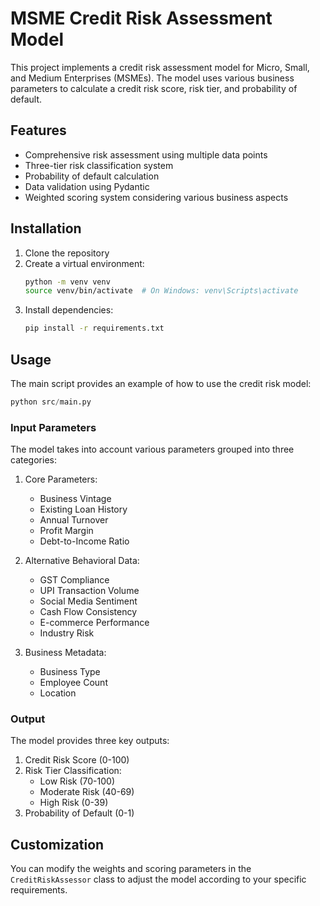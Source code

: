 # MSME Credit Risk Assessment Model

This project implements a credit risk assessment model for Micro, Small, and Medium Enterprises (MSMEs). The model uses various business parameters to calculate a credit risk score, risk tier, and probability of default.

## Features

- Comprehensive risk assessment using multiple data points
- Three-tier risk classification system
- Probability of default calculation
- Data validation using Pydantic
- Weighted scoring system considering various business aspects

## Installation

1. Clone the repository
2. Create a virtual environment:
   ```bash
   python -m venv venv
   source venv/bin/activate  # On Windows: venv\Scripts\activate
   ```
3. Install dependencies:
   ```bash
   pip install -r requirements.txt
   ```

## Usage

The main script provides an example of how to use the credit risk model:

```python
python src/main.py
```

### Input Parameters

The model takes into account various parameters grouped into three categories:

1. Core Parameters:
   - Business Vintage
   - Existing Loan History
   - Annual Turnover
   - Profit Margin
   - Debt-to-Income Ratio

2. Alternative Behavioral Data:
   - GST Compliance
   - UPI Transaction Volume
   - Social Media Sentiment
   - Cash Flow Consistency
   - E-commerce Performance
   - Industry Risk

3. Business Metadata:
   - Business Type
   - Employee Count
   - Location

### Output

The model provides three key outputs:

1. Credit Risk Score (0-100)
2. Risk Tier Classification:
   - Low Risk (70-100)
   - Moderate Risk (40-69)
   - High Risk (0-39)
3. Probability of Default (0-1)

## Customization

You can modify the weights and scoring parameters in the `CreditRiskAssessor` class to adjust the model according to your specific requirements. 